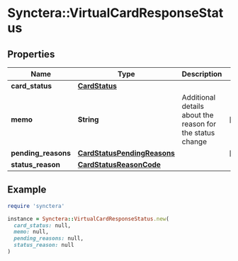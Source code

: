 # Synctera::VirtualCardResponseStatus

## Properties

| Name | Type | Description | Notes |
| ---- | ---- | ----------- | ----- |
| **card_status** | [**CardStatus**](CardStatus.md) |  |  |
| **memo** | **String** | Additional details about the reason for the status change | [optional] |
| **pending_reasons** | [**CardStatusPendingReasons**](CardStatusPendingReasons.md) |  | [optional] |
| **status_reason** | [**CardStatusReasonCode**](CardStatusReasonCode.md) |  |  |

## Example

```ruby
require 'synctera'

instance = Synctera::VirtualCardResponseStatus.new(
  card_status: null,
  memo: null,
  pending_reasons: null,
  status_reason: null
)
```

